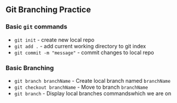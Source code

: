 ## Git Branching Practice

### Basic `git` commands

* `git init` - create new local repo
* `git add .` - add current working
directory to git index
* `git commit -m "message"` - commit
changes to local repo



### Basic Branching
* `git branch branchName` - Create local
branch named `branchName`
* `git checkout branchName` - Move to
branch `branchName`
* `git branch` - Display local branches commandswhich we are on
